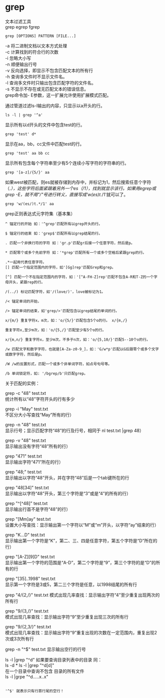 # grep 
文本过滤工具  
grep  egrep  fgrep

```
grep [OPTIONS] PATTERN [FILE...]
```
-a  将二进制文档以文本方式处理  
-c  计算找到的符合行的次数  
-i  忽略大小写  
-n  顺便输出行号   
-v  反向选择，即显示不包含匹配文本的所有行  
-h 查询多文件时不显示文件名。  
-l 查询多文件时只输出包含匹配字符的文件名。  
-s 不显示不存在或无匹配文本的错误信息。  
grep命令加- E参数，这一扩展允许使用扩展模式匹配。  


 通过管道过滤ls-l输出的内容，只显示以a开头的行。 
```
ls -l | grep '^a'
```

 显示所有以d开头的文件中包含test的行。

```
grep 'test' d*
```

  显示在aa，bb，cc文件中匹配test的行。

```
grep 'test' aa bb cc
```

 显示所有包含每个字符串至少有5个连续小写字符的字符串的行。 

```
grep '[a-z]/{5/}' aa
```

 如果west被匹配，则es就被存储到内存中，并标记为1，然后搜索任意个字符（.*），这些字符后面紧跟着另外一个es（/1），找到就显示该行。如果用egrep或grep -E，就不用"/"号进行转义，直接写成'w(es)t.*/1'就可以了。 

```
grep 'w/(es/)t.*/1' aa
```


grep正则表达式元字符集（基本集） 

```
^ 锚定行的开始 如：'^grep'匹配所有以grep开头的行。
```


```
$ 锚定行的结束 如：'grep$'匹配所有以grep结尾的行。
```


```
. 匹配一个非换行符的字符 如：'gr.p'匹配gr后接一个任意字符，然后是p。
```
 

```
* 匹配零个或多个先前字符 如：'*grep'匹配所有一个或多个空格后紧跟grep的行。
```


```
.*一起用代表任意字符。 
[] 匹配一个指定范围内的字符，如'[Gg]rep'匹配Grep和grep。
```


```
[^] 匹配一个不在指定范围内的字符，如：'[^A-FH-Z]rep'匹配不包含A-R和T-Z的一个字母开头，紧跟rep的行。
```


```
/(../) 标记匹配字符，如'/(love/)'，love被标记为1。
```


```
/< 锚定单词的开始，
```


```
/> 锚定单词的结束，如'grep/>'匹配包含以grep结尾的单词的行。
```


```
x/{m/} 重复字符x，m次，如：'o/{5/}'匹配包含5个o的行。 x/{m,/}
```
 
```
重复字符x,至少m次，如：'o/{5,/}'匹配至少有5个o的行。
```
 

```
x/{m,n/} 重复字符x，至少m次，不多于n次，如：'o/{5,10/}'匹配5--10个o的行。
```
 

```
/w 匹配文字和数字字符，也就是[A-Za-z0-9_]，如：'G/w*p'匹配以G后跟零个或多个文字或数字字符，然后是p。
```


```
/W /w的反置形式，匹配一个或多个非单词字符，如点号句号等。
```


```
/b 单词锁定符，如: '/bgrep/b'只匹配grep。
```


关于匹配的实例：  

grep -c "48" test.txt     
统计所有以“48”字符开头的行有多少

grep -i "May" test.txt  
不区分大小写查找“May”所有的行）

grep -n "48" test.txt  
显示行号；显示匹配字符“48”的行及行号，相同于 nl test.txt |grep 48）

grep -v "48" test.txt  
显示输出没有字符“48”所有的行）  

grep "471" test.txt   
显示输出字符“471”所在的行）

grep "48;" test.txt   
显示输出以字符“48”开头，并在字符“48”后是一个tab键所在的行

grep "48[34]" test.txt  
显示输出以字符“48”开头，第三个字符是“3”或是“4”的所有的行）

grep "^[^48]" test.txt  
显示输出行首不是字符“48”的行）
  
grep "[Mm]ay" test.txt  
设置大小写查找：显示输出第一个字符以“M”或“m”开头，以字符“ay”结束的行）

grep "K…D" test.txt  
显示输出第一个字符是“K”，第二、三、四是任意字符，第五个字符是“D”所在的行）

grep "[A-Z][9]D" test.txt  
显示输出第一个字符的范围是“A-D”，第二个字符是“9”，第三个字符的是“D”的所有的行

grep "[35]..1998" test.txt  
显示第一个字符是3或5，第二三个字符是任意，以1998结尾的所有行

grep "4/{2,/}" test.txt 
模式出现几率查找：显示输出字符“4”至少重复出现两次的所有行

grep "9/{3,/}" test.txt  
模式出现几率查找：显示输出字符“9”至少重复出现三次的所有行

grep "9/{2,3/}" test.txt  
模式出现几率查找：显示输出字符“9”重复出现的次数在一定范围内，重复出现2次或3次所有行

grep -n "^$" test.txt 显示输出空行的行号

ls -l |grep "^d" 如果要查询目录列表中的目录 同：  
ls -d * 
ls -l |grep "^d[d]"    
在一个目录中查询不包含 目录的所有文件  
ls -l |grpe "^d…..x..x"  
```

'^$' 就表示只有行首行尾的空行！
